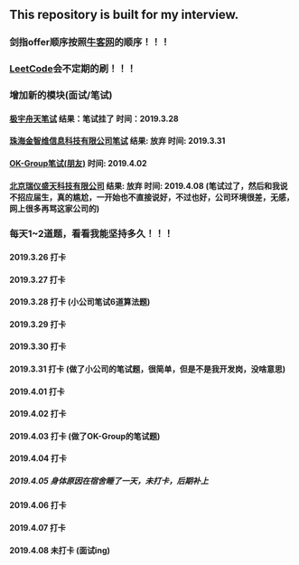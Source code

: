 ## This repository is built for my interview.
### 剑指offer顺序按照[牛客网](https://www.nowcoder.com/ta/coding-interviews)的顺序！！！
### [LeetCode](https://leetcode-cn.com/problemset/all/)会不定期的刷！！！
### 增加新的模块(面试/笔试)
#### [极宇舟天笔试](https://github.com/lxh1997zj/-offer_and_LeetCode/tree/master/%E9%9D%A2%E8%AF%95%E7%AC%94%E8%AF%95/%E6%9E%81%E5%AE%87%E8%88%9F%E5%A4%A9(2019.3.28)) 结果：笔试挂了 时间：2019.3.28
#### [珠海金智维信息科技有限公司笔试](https://github.com/lxh1997zj/-offer_and_LeetCode/tree/master/%E9%9D%A2%E8%AF%95%E7%AC%94%E8%AF%95/%E7%8F%A0%E6%B5%B7%E9%87%91%E6%99%BA%E7%BB%B4(2019.3.31)) 结果: 放弃  时间: 2019.3.31 
#### [OK-Group笔试(朋友)](https://github.com/lxh1997zj/-offer_and_LeetCode/tree/master/%E9%9D%A2%E8%AF%95%E7%AC%94%E8%AF%95/OK-Group(2019.4.02)(%E6%9C%8B%E5%8F%8B%E7%9A%84)) 时间: 2019.4.02 
#### [北京瑞仪盛天科技有限公司](https://github.com/lxh1997zj/-offer_and_LeetCode) 结果: 放弃  时间: 2019.4.08  (笔试过了，然后和我说不招应届生，真的尴尬，一开始也不直接说好，不过也好，公司环境很差，无感，网上很多再骂这家公司的)
### 每天1~2道题，看看我能坚持多久！！！
#### 2019.3.26 打卡
#### 2019.3.27 打卡
#### 2019.3.28 打卡 (小公司笔试6道算法题)
#### 2019.3.29 打卡
#### 2019.3.30 打卡
#### 2019.3.31 打卡 (做了小公司的笔试题，很简单，但是不是我开发岗，没啥意思)
#### 2019.4.01 打卡
#### 2019.4.02 打卡
#### 2019.4.03 打卡 (做了OK-Group的笔试题)
#### 2019.4.04 打卡
##### 2019.4.05 身体原因在宿舍睡了一天，未打卡，后期补上
#### 2019.4.06 打卡
#### 2019.4.07 打卡
#### 2019.4.08 未打卡 (面试ing)
